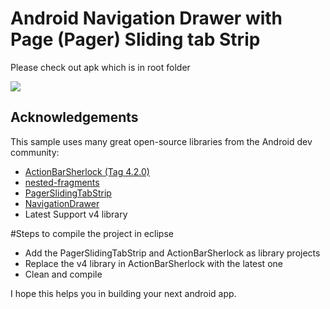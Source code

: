 # Android Navigation Drawer with Page (Pager) Sliding tab Strip


Please check out apk which is in root folder 


<a href="http://i.imgur.com/oiO6gm5.png" alt="Screenshot">
  <img src="http://i.imgur.com/oiO6gm5.png">
</a>


## Acknowledgements

This sample uses many great open-source libraries from the Android dev community:

* [ActionBarSherlock (Tag 4.2.0)](https://github.com/JakeWharton/ActionBarSherlock) 
* [nested-fragments](https://github.com/marsucsb/nested-fragments)
* [PagerSlidingTabStrip](https://github.com/astuetz/PagerSlidingTabStrip)
* [NavigationDrawer](http://developer.android.com/training/implementing-navigation/nav-drawer.html)
* Latest Support v4 library
 

#Steps to compile the project in eclipse

* Add the PagerSlidingTabStrip and ActionBarSherlock as library projects
* Replace the v4 library in ActionBarSherlock with the latest one
* Clean and compile


I hope this helps you in building your next android app.
